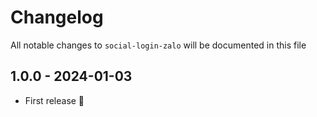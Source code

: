 # Changelog

All notable changes to `social-login-zalo` will be documented in this file

## 1.0.0 - 2024-01-03

- First release 🥳
